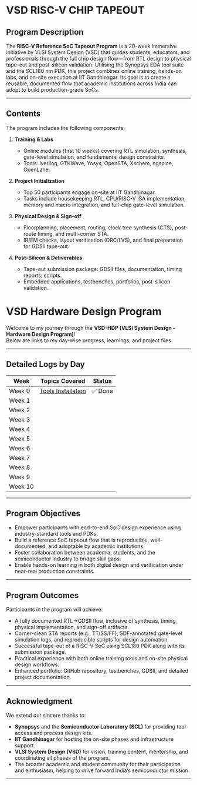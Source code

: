 # VSD RISC-V CHIP TAPEOUT


## Program Description
The **RISC-V Reference SoC Tapeout Program** is a 20-week immersive initiative by VLSI System Design (VSD) that guides students, educators, and professionals through the full chip design flow—from RTL design to physical tape-out and post-silicon validation. Utilising the Synopsys EDA tool suite and the SCL180 nm PDK, this project combines online training, hands-on labs, and on-site execution at IIT Gandhinagar. Its goal is to create a reusable, documented flow that academic institutions across India can adopt to build production-grade SoCs.

---

## Contents
The program includes the following components:

1. **Training & Labs**
   - Online modules (first 10 weeks) covering RTL simulation, synthesis, gate-level simulation, and fundamental design constraints.  
   - Tools: iverilog, GTKWave, Yosys, OpenSTA, Xschem, ngspice, OpenLane.

2. **Project Initialization**
   - Top 50 participants engage on-site at IIT Gandhinagar.  
   - Tasks include housekeeping RTL, CPU/RISC-V ISA implementation, memory and macro integration, and full-chip gate-level simulation.

3. **Physical Design & Sign-off**
   - Floorplanning, placement, routing, clock tree synthesis (CTS), post-route timing, and multi-corner STA.  
   - IR/EM checks, layout verification (DRC/LVS), and final preparation for GDSII tape-out.

4. **Post-Silicon & Deliverables**
   - Tape-out submission package: GDSII files, documentation, timing reports, scripts.  
   - Embedded applications, testbenches, portfolios, post-silicon validation.
# VSD Hardware Design Program

Welcome to my journey through the **VSD-HDP (VLSI System Design - Hardware Design Program)**!  
Below are links to my day-wise progress, learnings, and project files.

---

##  Detailed Logs by Day

| Week   | Topics Covered                                                     | Status   |
|-------|-------------------------------------------------------------------|----------|
| Week 0 | [Tools Installation](https://github.com/srividya-09/VSD-RISC-V-CHIP-TAPEOUT/tree/main/WEEK0) | ✅ Done  |
| Week 1 |                                                                    |   |
| Week 2 |                                                                    |   |
| Week 3 |                                                                    |   |
| Week 4 |                                                                    |   |
| Week 5 |                                                                    |   |
| Week 6 |                                                                    |   |
| Week 7 |                                                                    |   |
| Week 8 |                                                                     |  |
| Week 9 |                                                                     |   |
| Week 10|                                                                     |   |

---

## Program Objectives
- Empower participants with end-to-end SoC design experience using industry-standard tools and PDKs.  
- Build a reference SoC tapeout flow that is reproducible, well-documented, and adoptable by academic institutions.  
- Foster collaboration between academia, students, and the semiconductor industry to bridge skill gaps.  
- Enable hands-on learning in both digital design and verification under near-real production constraints.

---

## Program Outcomes
Participants in the program will achieve:

- A fully documented RTL→GDSII flow, inclusive of synthesis, timing, physical implementation, and sign-off artifacts.  
- Corner-clean STA reports (e.g., TT/SS/FF), SDF-annotated gate-level simulation logs, and reproducible scripts for design automation.  
- Successful tape-out of a RISC-V SoC using SCL180 PDK along with its submission package.  
- Practical experience with both online training tools and on-site physical design workflows.  
- Enhanced portfolio: GitHub repository, testbenches, GDSII, and detailed project documentation.

---

## Acknowledgment
We extend our sincere thanks to:

- **Synopsys** and the **Semiconductor Laboratory (SCL)** for providing tool access and process design kits.  
- **IIT Gandhinagar** for hosting the on-site phases and infrastructure support.  
- **VLSI System Design (VSD)** for vision, training content, mentorship, and coordinating all phases of the program.  
- The broader academic and student community for their participation and enthusiasm, helping to drive forward India’s semiconductor mission.

---


